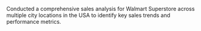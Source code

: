 Conducted a comprehensive sales analysis for Walmart Superstore across multiple city locations in the USA to identify key sales trends and performance metrics.
